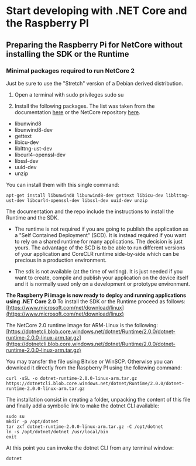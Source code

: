 # Start developing with .NET Core and the Raspberry PI
## Preparing the Raspberry Pi for NetCore without installing the SDK or the Runtime

### Minimal packages required to run NetCore 2

Just be sure to use the "Stretch" version of a Debian derived distribution.

1. Open a terminal with sudo privileges
sudo su

2. Install the following packages. The list was taken from the documentation [here](https://docs.microsoft.com/en-us/dotnet/core/linux-prerequisites?tabs=netcore2x) or the NetCore repository [here](https://github.com/dotnet/core/blob/master/Documentation/prereqs.md).
- libunwind8
- libunwind8-dev
- gettext
- libicu-dev
- liblttng-ust-dev
- libcurl4-openssl-dev
- libssl-dev
- uuid-dev
- unzip

You can install them with this single command:
```
apt-get install libunwind8 libunwind8-dev gettext libicu-dev liblttng-ust-dev libcurl4-openssl-dev libssl-dev uuid-dev unzip
```
The documentation and the repo include the instructions to install the Runtime and the SDK.

- The runtime is not required if you are going to publish the application as a "Self Contained Deployment" (SCD). It is instead required if you want to rely on a shared runtime for many applications. The decision is just yours. The advantage of the SCD is to be able to run different versions of your application and CoreCLR runtime side-by-side which can be precious in a production environment.

- The sdk is not available (at the time of writing). It is just needed if you want to create, compile and publish your application on the device itself and it is normally used only on a development or prototype environment.

**The Raspberry Pi image is now ready to deploy and running applications using .NET Core 2.0**
To install the SDK or the Runtime proceed as follows:
[https://www.microsoft.com/net/download/linux](https://www.microsoft.com/net/download/linux)

The NetCore 2.0 runtime image for ARM-Linux is the following:
[https://dotnetcli.blob.core.windows.net/dotnet/Runtime/2.0.0/dotnet-runtime-2.0.0-linux-arm.tar.gz](https://dotnetcli.blob.core.windows.net/dotnet/Runtime/2.0.0/dotnet-runtime-2.0.0-linux-arm.tar.gz)

You may transfer the file using Bitvise or WinSCP. Otherwise you can download it directly from the Raspberry PI using the following command:
```
curl -sSL -o dotnet-runtime-2.0.0-linux-arm.tar.gz https://dotnetcli.blob.core.windows.net/dotnet/Runtime/2.0.0/dotnet-runtime-2.0.0-linux-arm.tar.gz
```
The installation consist in creating a folder, unpacking the content of this file and finally add a symbolic link to make the dotnet CLI available:
```
sudo su
mkdir -p /opt/dotnet
tar zxf dotnet-runtime-2.0.0-linux-arm.tar.gz -C /opt/dotnet
ln -s /opt/dotnet/dotnet /usr/local/bin
exit
```
At this point you can invoke the dotnet CLI from any terminal window:
```
dotnet
```
